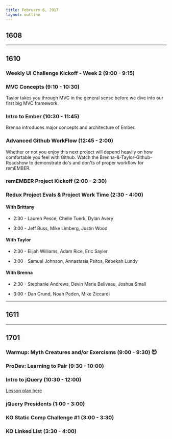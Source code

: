```yaml
---
title: February 6, 2017
layout: outline
---
```


## 1608

--------------------------------------------

## 1610

### Weekly UI Challenge Kickoff - Week 2 (9:00 - 9:15)

### MVC Concepts (9:10 - 10:30)
Taylor takes you through MVC in the general sense before we dive into our first big MVC framework.

### Intro to Ember (10:30 - 11:45)
Brenna introduces major concepts and architecture of Ember.

### Advanced Github WorkFlow (12:45 - 2:00)
Whether or not you enjoy this next project will depend heavily on how comfortable you feel with Github. Watch the Brenna-&-Taylor-Github-Roadshow to demonstrate do's and don'ts of proper workflow for remEMBER.

### remEMBER Project Kickoff (2:00 - 2:30)

### Redux Project Evals & Project Work Time (2:30 - 4:00)

#### With Brittany

- 2:30 - Lauren Pesce, Chelle Tuerk, Dylan Avery

- 3:00 - Jeff Buss, Mike Limberg, Justin Wood

#### With Taylor

- 2:30 - Elijah Williams, Adam Rice, Eric Sayler

- 3:00 - Samuel Johnson, Annastasia Psitos, Rebekah Lundy

#### With Brenna

- 2:30 - Stephanie Andrews, Devin Marie Beliveau, Joshua Small

- 3:00 - Dan Grund, Noah Peden, Mike Ziccardi

--------------------------------------------

## 1611

--------------------------------------------

## 1701

### Warmup: Myth Creatures and/or Exercisms (9:00 - 9:30) :smiling_imp:

### ProDev: Learning to Pair (9:30 - 10:00)

### Intro to jQuery (10:30 - 12:00)

[Lesson plan here](http://frontend.turing.io/lessons/introduction-to-jquery.html)

### jQuery Presidents (1:00 - 3:00)

### KO Static Comp Challenge #1 (3:00 - 3:30)

### KO Linked List (3:30 - 4:00)
